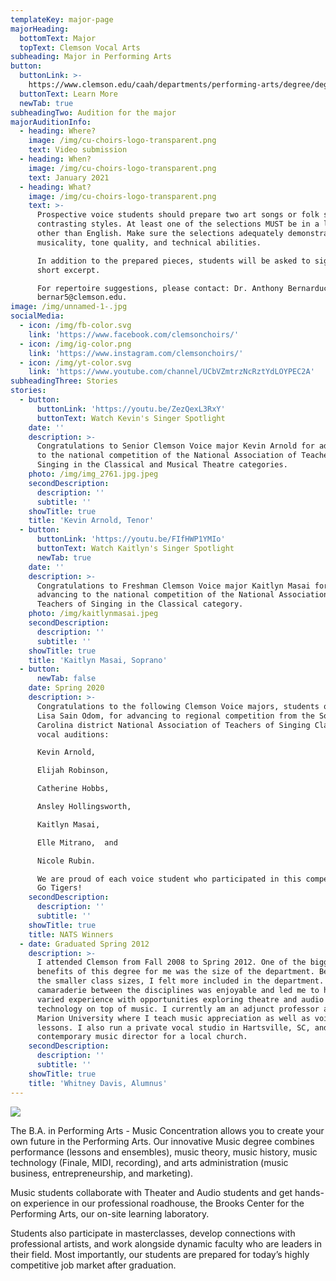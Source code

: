 ```yaml
---
templateKey: major-page
majorHeading:
  bottomText: Major
  topText: Clemson Vocal Arts
subheading: Major in Performing Arts
button:
  buttonLink: >-
    https://www.clemson.edu/caah/departments/performing-arts/degree/degree/Music/index.html
  buttonText: Learn More
  newTab: true
subheadingTwo: Audition for the major
majorAuditionInfo:
  - heading: Where?
    image: /img/cu-choirs-logo-transparent.png
    text: Video submission
  - heading: When?
    image: /img/cu-choirs-logo-transparent.png
    text: January 2021
  - heading: What?
    image: /img/cu-choirs-logo-transparent.png
    text: >-
      Prospective voice students should prepare two art songs or folk songs of
      contrasting styles. At least one of the selections MUST be in a language
      other than English. Make sure the selections adequately demonstrate
      musicality, tone quality, and technical abilities.

      In addition to the prepared pieces, students will be asked to sight read a
      short excerpt.

      For repertoire suggestions, please contact: Dr. Anthony Bernarducci at
      bernar5@clemson.edu.
image: /img/unnamed-1-.jpg
socialMedia:
  - icon: /img/fb-color.svg
    link: 'https://www.facebook.com/clemsonchoirs/'
  - icon: /img/ig-color.png
    link: 'https://www.instagram.com/clemsonchoirs/'
  - icon: /img/yt-color.svg
    link: 'https://www.youtube.com/channel/UCbVZmtrzNcRztYdLOYPEC2A'
subheadingThree: Stories
stories:
  - button:
      buttonLink: 'https://youtu.be/ZezQexL3RxY'
      buttonText: Watch Kevin's Singer Spotlight
    date: ''
    description: >-
      Congratulations to Senior Clemson Voice major Kevin Arnold for advancing
      to the national competition of the National Association of Teachers of
      Singing in the Classical and Musical Theatre categories. 
    photo: /img/img_2761.jpg.jpeg
    secondDescription:
      description: ''
      subtitle: ''
    showTitle: true
    title: 'Kevin Arnold, Tenor'
  - button:
      buttonLink: 'https://youtu.be/FIfHWP1YMIo'
      buttonText: Watch Kaitlyn's Singer Spotlight
      newTab: true
    date: ''
    description: >-
      Congratulations to Freshman Clemson Voice major Kaitlyn Masai for
      advancing to the national competition of the National Association of
      Teachers of Singing in the Classical category.
    photo: /img/kaitlynmasai.jpeg
    secondDescription:
      description: ''
      subtitle: ''
    showTitle: true
    title: 'Kaitlyn Masai, Soprano'
  - button:
      newTab: false
    date: Spring 2020
    description: >-
      Congratulations to the following Clemson Voice majors, students of Dr.
      Lisa Sain Odom, for advancing to regional competition from the South
      Carolina district National Association of Teachers of Singing Classical
      vocal auditions:

      Kevin Arnold, 

      Elijah Robinson, 

      Catherine Hobbs, 

      Ansley Hollingsworth, 

      Kaitlyn Masai, 

      Elle Mitrano,  and 

      Nicole Rubin. 

      We are proud of each voice student who participated in this competition!
      Go Tigers!
    secondDescription:
      description: ''
      subtitle: ''
    showTitle: true
    title: NATS Winners
  - date: Graduated Spring 2012
    description: >-
      I attended Clemson from Fall 2008 to Spring 2012. One of the biggest
      benefits of this degree for me was the size of the department. Because of
      the smaller class sizes, I felt more included in the department. The
      camaraderie between the disciplines was enjoyable and led me to have a
      varied experience with opportunities exploring theatre and audio
      technology on top of music. I currently am an adjunct professor at Francis
      Marion University where I teach music appreciation as well as voice
      lessons. I also run a private vocal studio in Hartsville, SC, and am the
      contemporary music director for a local church.
    secondDescription:
      description: ''
      subtitle: ''
    showTitle: true
    title: 'Whitney Davis, Alumnus'
---
```

![](/img/lisa-odom_050crop.jpg)

The B.A. in Performing Arts - Music Concentration allows you to create your own future in the Performing Arts. Our innovative Music degree combines performance (lessons and ensembles), music theory, music history, music technology (Finale, MIDI, recording), and arts administration (music business, entrepreneurship, and marketing).

Music students collaborate with Theater and Audio students and get hands-on experience in our professional roadhouse, the Brooks Center for the Performing Arts, our on-site learning laboratory.

Students also participate in masterclasses, develop connections with professional artists, and work alongside dynamic faculty who are leaders in their field. Most importantly, our students are prepared for today’s highly competitive job market after graduation.
